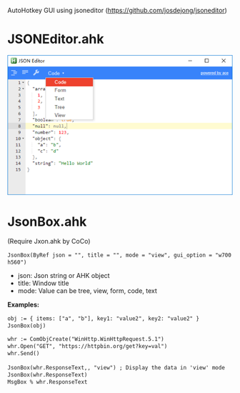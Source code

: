 AutoHotkey GUI using jsoneditor (https://github.com/josdejong/jsoneditor)

# JSONEditor.ahk
![Screenshot](https://github.com/tmplinshi/JSONEditor/blob/master/Screenshot.png?raw=true)

# JsonBox.ahk
(Require Jxon.ahk by CoCo)
```AutoHotkey
JsonBox(ByRef json = "", title = "", mode = "view", gui_option = "w700 h560")
```
- json: Json string or AHK object
- title: Window title
- mode: Value can be tree, view, form, code, text

**Examples:**
```AutoHotkey
obj := { items: ["a", "b"], key1: "value2", key2: "value2" }
JsonBox(obj)
```

```AutoHotkey
whr := ComObjCreate("WinHttp.WinHttpRequest.5.1")
whr.Open("GET", "https://httpbin.org/get?key=val")
whr.Send()

JsonBox(whr.ResponseText,, "view") ; Display the data in 'view' mode
JsonBox(whr.ResponseText)
MsgBox % whr.ResponseText
```
